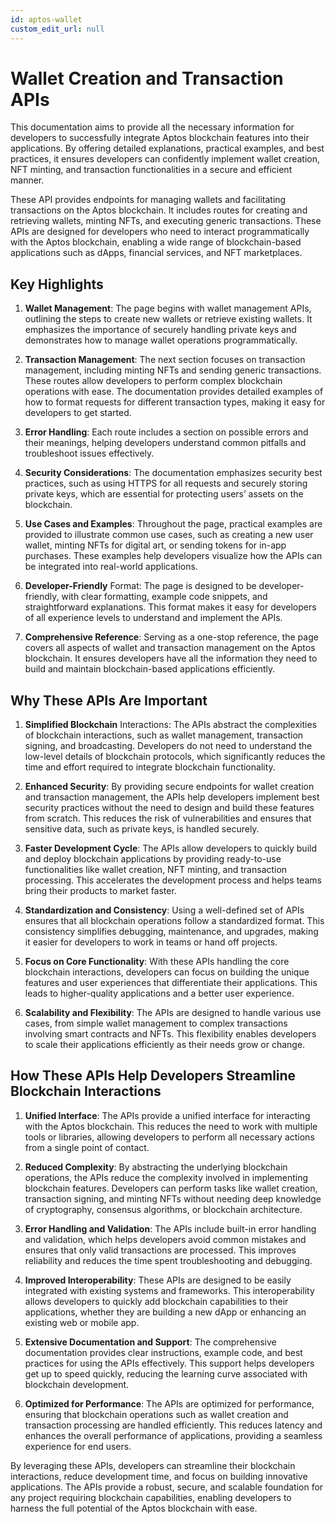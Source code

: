 ```yaml
---
id: aptos-wallet
custom_edit_url: null
---
```

# Wallet Creation and Transaction APIs

This documentation aims to provide all the necessary information for developers to successfully integrate Aptos blockchain features into their applications. By offering detailed explanations, practical examples, and best practices, it ensures developers can confidently implement wallet creation, NFT minting, and transaction functionalities in a secure and efficient manner.

These API provides endpoints for managing wallets and facilitating transactions on the Aptos blockchain. It includes routes for creating and retrieving wallets, minting NFTs, and executing generic transactions. These APIs are designed for developers who need to interact programmatically with the Aptos blockchain, enabling a wide range of blockchain-based applications such as dApps, financial services, and NFT marketplaces.

## Key Highlights

1. **Wallet Management**: The page begins with wallet management APIs, outlining the steps to create new wallets or retrieve existing wallets. It emphasizes the importance of securely handling private keys and demonstrates how to manage wallet operations programmatically.

2. **Transaction Management**: The next section focuses on transaction management, including minting NFTs and sending generic transactions. These routes allow developers to perform complex blockchain operations with ease. The documentation provides detailed examples of how to format requests for different transaction types, making it easy for developers to get started.

3. **Error Handling**: Each route includes a section on possible errors and their meanings, helping developers understand common pitfalls and troubleshoot issues effectively.

4. **Security Considerations**: The documentation emphasizes security best practices, such as using HTTPS for all requests and securely storing private keys, which are essential for protecting users’ assets on the blockchain.

5. **Use Cases and Examples**: Throughout the page, practical examples are provided to illustrate common use cases, such as creating a new user wallet, minting NFTs for digital art, or sending tokens for in-app purchases. These examples help developers visualize how the APIs can be integrated into real-world applications.

6. **Developer-Friendly** Format: The page is designed to be developer-friendly, with clear formatting, example code snippets, and straightforward explanations. This format makes it easy for developers of all experience levels to understand and implement the APIs.

7. **Comprehensive Reference**: Serving as a one-stop reference, the page covers all aspects of wallet and transaction management on the Aptos blockchain. It ensures developers have all the information they need to build and maintain blockchain-based applications efficiently.

## Why These APIs Are Important

1. **Simplified Blockchain** Interactions: The APIs abstract the complexities of blockchain interactions, such as wallet management, transaction signing, and broadcasting. Developers do not need to understand the low-level details of blockchain protocols, which significantly reduces the time and effort required to integrate blockchain functionality.

2. **Enhanced Security**: By providing secure endpoints for wallet creation and transaction management, the APIs help developers implement best security practices without the need to design and build these features from scratch. This reduces the risk of vulnerabilities and ensures that sensitive data, such as private keys, is handled securely.

3. **Faster Development Cycle**: The APIs allow developers to quickly build and deploy blockchain applications by providing ready-to-use functionalities like wallet creation, NFT minting, and transaction processing. This accelerates the development process and helps teams bring their products to market faster.

4. **Standardization and Consistency**: Using a well-defined set of APIs ensures that all blockchain operations follow a standardized format. This consistency simplifies debugging, maintenance, and upgrades, making it easier for developers to work in teams or hand off projects.

5. **Focus on Core Functionality**: With these APIs handling the core blockchain interactions, developers can focus on building the unique features and user experiences that differentiate their applications. This leads to higher-quality applications and a better user experience.

6. **Scalability and Flexibility**: The APIs are designed to handle various use cases, from simple wallet management to complex transactions involving smart contracts and NFTs. This flexibility enables developers to scale their applications efficiently as their needs grow or change.

## How These APIs Help Developers Streamline Blockchain Interactions

1. **Unified Interface**: The APIs provide a unified interface for interacting with the Aptos blockchain. This reduces the need to work with multiple tools or libraries, allowing developers to perform all necessary actions from a single point of contact.

2. **Reduced Complexity**: By abstracting the underlying blockchain operations, the APIs reduce the complexity involved in implementing blockchain features. Developers can perform tasks like wallet creation, transaction signing, and minting NFTs without needing deep knowledge of cryptography, consensus algorithms, or blockchain architecture.

3. **Error Handling and Validation**: The APIs include built-in error handling and validation, which helps developers avoid common mistakes and ensures that only valid transactions are processed. This improves reliability and reduces the time spent troubleshooting and debugging.

4. **Improved Interoperability**: These APIs are designed to be easily integrated with existing systems and frameworks. This interoperability allows developers to quickly add blockchain capabilities to their applications, whether they are building a new dApp or enhancing an existing web or mobile app.

5. **Extensive Documentation and Support**: The comprehensive documentation provides clear instructions, example code, and best practices for using the APIs effectively. This support helps developers get up to speed quickly, reducing the learning curve associated with blockchain development.

6. **Optimized for Performance**: The APIs are optimized for performance, ensuring that blockchain operations such as wallet creation and transaction processing are handled efficiently. This reduces latency and enhances the overall performance of applications, providing a seamless experience for end users.

By leveraging these APIs, developers can streamline their blockchain interactions, reduce development time, and focus on building innovative applications. The APIs provide a robust, secure, and scalable foundation for any project requiring blockchain capabilities, enabling developers to harness the full potential of the Aptos blockchain with ease.